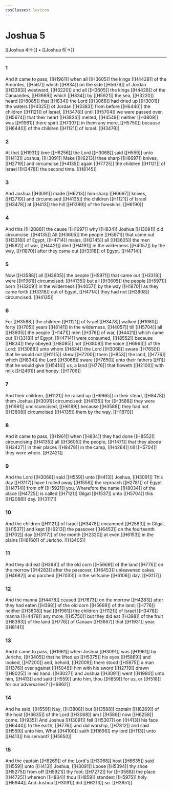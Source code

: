 ```yaml
---
cssClasses: lexicon
---
```

# Joshua 5

[[Joshua 4|←]] • [[Joshua 6|→]]

---

### 1
And it came to pass, [[H1961]] when all [[H3605]] the kings [[H4428]] of the Amorites, [[H567]] which [[H834]] on the side [[H5676]] of Jordan [[H3383]] westward, [[H3220]] and all [[H3605]] the kings [[H4428]] of the Canaanites, [[H3669]] which [[H834]] by [[H5921]] the sea, [[H3220]] heard [[H8085]] that [[H834]] the Lord [[H3068]] had dried up [[H3001]] the waters [[H4325]] of Jordan [[H3383]] from before [[H6440]] the children [[H1121]] of Israel, [[H3478]] until [[H5704]] we were passed over, [[H5674]] that their heart [[H3824]] melted, [[H4549]] neither [[H3808]] was [[H1961]] there spirit [[H7307]] in them any more, [[H5750]] because [[H6440]] of the children [[H1121]] of Israel. [[H3478]]

### 2
At that [[H1931]] time [[H6256]] the Lord [[H3068]] said [[H559]] unto [[H413]] Joshua, [[H3091]] Make [[H6213]] thee sharp [[H6697]] knives, [[H2719]] and circumcise [[H4135]] again [[H7725]] the children [[H1121]] of Israel [[H3478]] the second time. [[H8145]]

### 3
And Joshua [[H3091]] made [[H6213]] him sharp [[H6697]] knives, [[H2719]] and circumcised [[H4135]] the children [[H1121]] of Israel [[H3478]] at [[H413]] the hill [[H1389]] of the foreskins. [[H6190]]

### 4
And this [[H2088]] the cause [[H1697]] why [[H834]] Joshua [[H3091]] did circumcise: [[H4135]] All [[H3605]] the people [[H5971]] that came out [[H3318]] of Egypt, [[H4714]] males, [[H2145]] all [[H3605]] the men [[H582]] of war, [[H4421]] died [[H4191]] in the wilderness [[H4057]] by the way, [[H1870]] after they came out [[H3318]] of Egypt. [[H4714]]

### 5
Now [[H3588]] all [[H3605]] the people [[H5971]] that came out [[H3318]] were [[H1961]] circumcised: [[H4135]] but all [[H3605]] the people [[H5971]] born [[H3209]] in the wilderness [[H4057]] by the way [[H1870]] as they came forth [[H3318]] out of Egypt, [[H4714]] they had not [[H3808]] circumcised. [[H4135]]

### 6
For [[H3588]] the children [[H1121]] of Israel [[H3478]] walked [[H1980]] forty [[H705]] years [[H8141]] in the wilderness, [[H4057]] till [[H5704]] all [[H3605]] the people [[H1471]] men [[H376]] of war, [[H4421]] which came out [[H3318]] of Egypt, [[H4714]] were consumed, [[H8552]] because [[H834]] they obeyed [[H8085]] not [[H3808]] the voice [[H6963]] of the Lord: [[H3068]] unto whom [[H834]] the Lord [[H3068]] sware [[H7650]] that he would not [[H1115]] shew [[H7200]]  them [[H853]] the land, [[H776]] which [[H834]] the Lord [[H3068]] sware [[H7650]] unto their fathers [[H1]] that he would give [[H5414]] us, a land [[H776]] that floweth [[H2100]] with milk [[H2461]] and honey. [[H1706]]

### 7
And their children, [[H1121]] he raised up [[H6965]] in their stead, [[H8478]] them Joshua [[H3091]] circumcised: [[H4135]] for [[H3588]] they were [[H1961]] uncircumcised, [[H6189]] because [[H3588]] they had not [[H3808]] circumcised [[H4135]] them by the way. [[H1870]]

### 8
And it came to pass, [[H1961]] when [[H834]] they had done [[H8552]] circumcising [[H4135]] all [[H3605]] the people, [[H1471]] that they abode [[H3427]] in their places [[H8478]] in the camp, [[H4264]] till [[H5704]] they were whole. [[H2421]]

### 9
And the Lord [[H3068]] said [[H559]] unto [[H413]] Joshua, [[H3091]] This day [[H3117]] have I rolled away [[H1556]] the reproach [[H2781]] of Egypt [[H4714]] from off [[H5921]] you. Wherefore the name [[H8034]] of the place [[H4725]] is called [[H7121]] Gilgal [[H1537]] unto [[H5704]] this [[H2088]] day. [[H3117]]

### 10
And the children [[H1121]] of Israel [[H3478]] encamped [[H2583]] in Gilgal, [[H1537]] and kept [[H6213]] the passover [[H6453]] on the fourteenth [[H702]] day [[H3117]] of the month [[H2320]] at even [[H6153]] in the plains [[H6160]] of Jericho. [[H3405]]

### 11
And they did eat [[H398]] of the old corn [[H5669]] of the land [[H776]] on the morrow [[H4283]] after the passover, [[H6453]] unleavened cakes, [[H4682]] and parched [[H7033]] in the selfsame [[H6106]] day. [[H3117]]

### 12
And the manna [[H4478]] ceased [[H7673]] on the morrow [[H4283]] after they had eaten [[H398]] of the old corn [[H5669]] of the land; [[H776]] neither [[H3808]] had [[H1961]] the children [[H1121]] of Israel [[H3478]] manna [[H4478]] any more; [[H5750]] but they did eat [[H398]] of the fruit [[H8393]] of the land [[H776]] of Canaan [[H3667]] that [[H1931]] year. [[H8141]]

### 13
And it came to pass, [[H1961]] when Joshua [[H3091]] was [[H1961]] by Jericho, [[H3405]] that he lifted up [[H5375]] his eyes [[H5869]] and looked, [[H7200]] and, behold, [[H2009]] there stood [[H5975]] a man [[H376]] over against [[H5048]] him with his sword [[H2719]] drawn [[H8025]] in his hand: [[H3027]] and Joshua [[H3091]] went [[H1980]] unto him, [[H413]] and said [[H559]] unto him, thou [[H859]] for us, or [[H518]] for our adversaries? [[H6862]]

### 14
And he said, [[H559]] Nay; [[H3808]] but [[H3588]] captain [[H8269]] of the host [[H6635]] of the Lord [[H3068]] am I [[H589]] now [[H6258]] come. [[H935]] And Joshua [[H3091]] fell [[H5307]] on [[H413]] his face [[H6440]] to the earth, [[H776]] and did worship, [[H7812]] and said [[H559]] unto him, What [[H4100]] saith [[H1696]] my lord [[H113]] unto [[H413]] his servant? [[H5650]]

### 15
And the captain [[H8269]] of the Lord's [[H3068]] host [[H6635]] said [[H559]] unto [[H413]] Joshua, [[H3091]] Loose [[H5394]] thy shoe [[H5275]] from off [[H5921]] thy foot; [[H7272]] for [[H3588]] the place [[H4725]] whereon [[H834]] thou [[H859]] standest [[H5975]] holy. [[H6944]] And Joshua [[H3091]] did [[H6213]] so. [[H3651]]